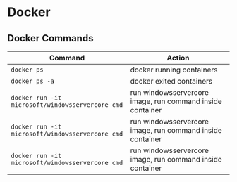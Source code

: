 # Docker

## Docker Commands

| Command                                                     |               Action                                          |
|-------------------------------------------------------------|---------------------------------------------------------------|
|`docker ps`                                                  | docker running containers                                     |
|`docker ps -a`                                               | docker exited containers                                      |
|`docker run -it microsoft/windowsservercore cmd`             | run windowsservercore image, run command inside container     |
|`docker run -it microsoft/windowsservercore cmd`             | run windowsservercore image, run command inside container     |
|`docker run -it microsoft/windowsservercore cmd`             | run windowsservercore image, run command inside container     |
